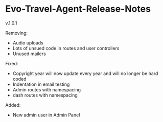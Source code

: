 # Evo-Travel-Agent-Release-Notes
v.1.0.1

Removing: <br>
- Audio uploads 
- Lots of unsued code in routes and user controllers
- Unused mailers 

Fixed: <br>
- Copyright year will now update every year and will no longer be hard coded 
- Indentation in email testing
- Admin routes with namespacing 
- dash routes with namespacing

Added: <br>
- New admin user in Admin Panel
